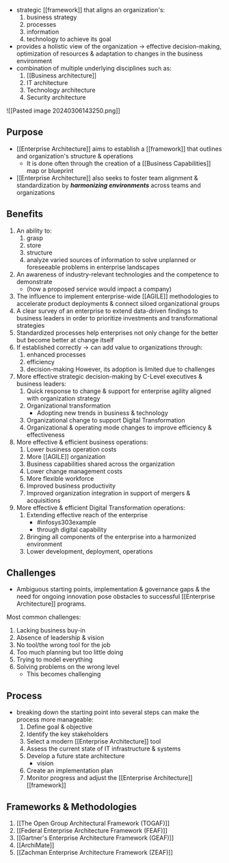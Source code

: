 - strategic [[framework]] that aligns an organization's:
	1. business strategy
	2. processes
	3. information
	4. technology
		to achieve its goal
- provides a holistic view of the organization $\rightarrow$ effective decision-making, optimization of resources & adaptation to changes in the business environment
- combination of multiple underlying disciplines such as:
	1. [[Business architecture]]
	2. IT architecture
	3. Technology architecture
	4. Security architecture

![[Pasted image 20240306143250.png]]

## Purpose
- [[Enterprise Architecture]] aims to establish a [[framework]] that outlines and organization's structure & operations
	- It is done often through the creation of a [[Business Capabilities]] map or blueprint
- [[Enterprise Architecture]] also seeks to foster team alignment & standardization by ***harmonizing environments*** across teams and organizations

## Benefits
1. An ability to:
	1. grasp
	2. store
	3. structure
	4. analyze varied sources of information
		to solve unplanned or foreseeable problems in enterprise landscapes
2. An awareness of industry-relevant technologies and the competence to demonstrate
	- (how a proposed service would impact a company)
3. The influence to implement enterprise-wide [[AGILE]] methodologies to accelerate product deployments & connect siloed organizational groups
4. A clear survey of an enterprise to extend data-driven findings to business leaders in order to prioritize investments and transformational strategies
5. Standardized processes help enterprises not only change for the better but become better at change itself
6. If established correctly $\rightarrow$ can add value to organizations through:
	1. enhanced processes
	2. efficiency
	3. decision-making
	However, its adoption is limited due to challenges
7. More effective strategic decision-making by C-Level executives & business leaders:
	1. Quick response to change & support for enterprise agility aligned with organization strategy
	2. Organizational transformation
		- Adopting new trends in business & technology
	3. Organizational change to support Digital Transformation
	4. Organizational & operating mode changes to improve efficiency & effectiveness
8. More effective & efficient business operations:
	1. Lower business operation costs
	2. More [[AGILE]] organization
	3. Business capabilities shared across the organization
	4. Lower change management costs
	5. More flexible workforce
	6. Improved business productivity
	7. Improved organization integration in support of mergers & acquisitions
9. More effective & efficient Digital Transformation operations:
	1. Extending effective reach of the enterprise
		- #infosys303example 
		- through digital capability
	2. Bringing all components of the enterprise into a harmonized environment
	3. Lower development, deployment, operations 
## Challenges
- Ambiguous starting points, implementation & governance gaps & the need for ongoing innovation pose obstacles to successful [[Enterprise Architecture]] programs.

Most common challenges:
1. Lacking business buy-in
2. Absence of leadership & vision
3. No tool/the wrong tool for the job
4. Too much planning but too little doing
5. Trying to model everything
6. Solving problems on the wrong level
	- This becomes challenging

## Process
- breaking down the starting point into several steps can make the process more manageable:
	1. Define goal & objective
	2. Identify the key stakeholders
	3. Select a modern [[Enterprise Architecture]] tool
	4. Assess the current state of IT infrastructure & systems
	5. Develop a future state architecture
		- vision
	6. Create an implementation plan
	7. Monitor progress and adjust the [[Enterprise Architecture]] [[framework]]

## Frameworks & Methodologies
1. [[The Open Group Architectural Framework (TOGAF)]]
2. [[Federal Enterprise Architecture Framework (FEAF)]]
3. [[Gartner's Enterprise Architecture Framework (GEAF)]]
4. [[ArchiMate]]
5. [[Zachman Enterprise Architecture Framework (ZEAF)]]
